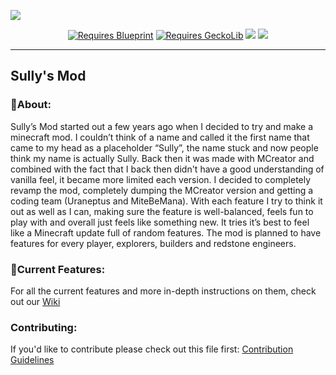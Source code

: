 <p><img src="https://i.imgur.com/VO8jVDi.png"></p>
<p align="center">
    <a href="https://www.curseforge.com/minecraft/mc-mods/blueprint"><img src="https://tinyurl.com/mtuys7pu" alt="Requires Blueprint" /></a>
    <a href="https://www.curseforge.com/minecraft/mc-mods/geckolib"><img src="https://tinyurl.com/dmsfwu5m" alt="Requires GeckoLib" /></a>
    <a href="https://github.com/Uraneptus/Sullys-Mod/blob/main/LICENSE"><img src="https://img.shields.io/github/license/Uraneptus/Sullys-Mod?style=for-the-badge&amp;color=78a24b&amp;labelColor=3b753b"></a>
    <a href="https://discord.gg/nuVuQ4v"><img src="https://img.shields.io/discord/716283768825970771?label=&amp;color=78a24b&amp;labelColor=3b753b&amp;logo=discord&amp;logoColor=white&amp;style=for-the-badge"></a>
</p>

---

## Sully's Mod

### 📘About:

Sully’s Mod started out a few years ago when I decided to try and make a minecraft mod. I couldn’t think of a name and called it the first name that came to my head as a placeholder “Sully”, the name stuck and now people think my name is actually Sully. Back then it was made with MCreator and combined with the fact that I back then didn't have a good understanding of vanilla feel, it became more limited each version. I decided to completely revamp the mod, completely dumping the MCreator version and getting a coding team (Uraneptus and MiteBeMana). With each feature I try to think it out as well as I can, making sure the feature is well-balanced, feels fun to play with and overall just feels like something new. It tries it’s best to feel like a Minecraft update full of random features. The mod is planned to have features for every player, explorers, builders and redstone engineers.

### 📝Current Features:
For all the current features and more in-depth instructions on them, check out our [Wiki](https://github.com/Uraneptus/Sullys-Mod/wiki)

### Contributing:
If you'd like to contribute please check out this file first: [Contribution Guidelines](https://github.com/Uraneptus/Sullys-Mod/blob/1.19.x/CONTRIBUTING.md)

   <!-- <a href="https://docs.google.com/document/d/1wndR8a3fKlhIiQC8hh9pj_Ejc1N_apHiLaS-uYsnEJM"><img src="https://img.shields.io/static/v1?label=&message=Planned%20Concepts&color=78a24b&labelColor=3b753b&style=for-the-badge&logo=GoogleSheets&amp;logoColor=white&amp"> </a> -->
